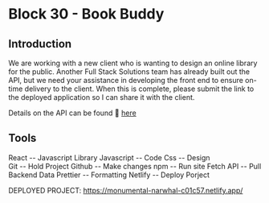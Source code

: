 # Block 30 - Book Buddy

## Introduction

We are working with a new client who is wanting to design an online library for the public. Another Full Stack Solutions team has already built out the API, but we need your assistance in developing the front end to ensure on-time delivery to the client. When this is complete, please submit the link to the deployed application so I can share it with the client.

Details on the API can be found 🔗 [here](https://fsa-book-buddy-b6e748d1380d.herokuapp.com/docs/)

## Tools

React -- Javascript Library
Javascript -- Code
Css -- Design  
Git -- Hold Project 
Github -- Make changes
npm -- Run site 
Fetch API -- Pull Backend Data
Prettier -- Formatting
Netlify -- Deploy Porject




DEPLOYED PROJECT:
https://monumental-narwhal-c01c57.netlify.app/

